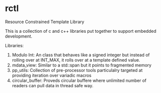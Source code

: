 # rctl
Resource Constrained Template Library

This is a collection of c and c++ libraries put together to support embedded development.

Libraries:

 1. Modulo Int: An class that behaves like a signed integer but instead of rolling over at INT_MAX, it rolls over at a template defined value.
 2. mdata_view: Similar to a std::span but it points to fragmented memory 
 3. pp_utils: Collection of pre-processor tools particulalry targeted at providing iteration over variadic macros
 4. circular_buffer: Proveds circular buffere where unlimited number of readers can pull data in thread safe way.

